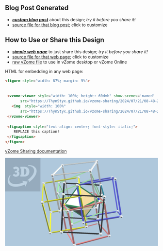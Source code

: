
## Blog Post Generated

 - [***custom blog post***](<https://ThynStyx.github.io/vzome-sharing/2024/07/21/6-interlocking-cubes-from-cuboct-cored-JKmodel-08-48-24.html>) about this design; *try it before you share it!*
 - [source file for that blog post](<https://github.com/ThynStyx/vzome-sharing/edit/main/_posts/2024-07-21-6-interlocking-cubes-from-cuboct-cored-JKmodel-08-48-24.md>); click to customize
 


## How to Use or Share this Design

 - [***simple web page***](<https://ThynStyx.github.io/vzome-sharing/2024/07/21/08-48-24-6-interlocking-cubes-from-cuboct-cored-JKmodel/>) to just share this design; *try it before you share it!*
 - [source file for that web page](<https://github.com/ThynStyx/vzome-sharing/edit/main/2024/07/21/08-48-24-6-interlocking-cubes-from-cuboct-cored-JKmodel/index.md>); click to customize
 - [raw vZome file](<https://raw.githubusercontent.com/ThynStyx/vzome-sharing/main/2024/07/21/08-48-24-6-interlocking-cubes-from-cuboct-cored-JKmodel/6-interlocking-cubes-from-cuboct-cored-JKmodel.vZome>) to use in vZome desktop or vZome Online
 
 HTML for embedding in any web page:
 ```html
<figure style="width: 87%; margin: 5%">
  
  
  <vzome-viewer style="width: 100%; height: 60dvh" show-scenes='named'
        src="https://ThynStyx.github.io/vzome-sharing/2024/07/21/08-48-24-6-interlocking-cubes-from-cuboct-cored-JKmodel/6-interlocking-cubes-from-cuboct-cored-JKmodel.vZome" >
    <img  style="width: 100%"
        src="https://ThynStyx.github.io/vzome-sharing/2024/07/21/08-48-24-6-interlocking-cubes-from-cuboct-cored-JKmodel/6-interlocking-cubes-from-cuboct-cored-JKmodel.png" >
  </vzome-viewer>

  <figcaption style="text-align: center; font-style: italic;">
     REPLACE this caption!
  </figcaption>
</figure>

 ```

[vZome Sharing documentation](https://vzome.github.io/vzome/sharing.html#how-it-works)

![Image](<6-interlocking-cubes-from-cuboct-cored-JKmodel.png>)

